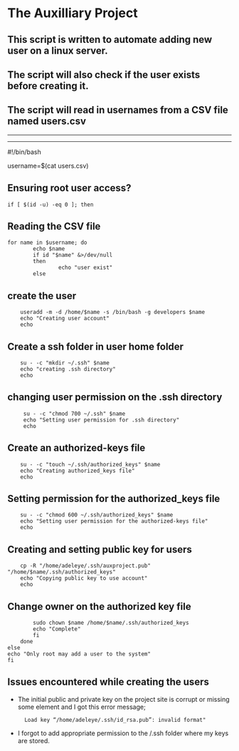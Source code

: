 # The Auxilliary Project

## This script is written to automate adding new user on a linux server.
## The script will also check if the user exists before creating it.
## The script will read in usernames from a CSV file named users.csv
___
___

#!/bin/bash

username=$(cat users.csv)

## Ensuring root user access?
    if [ $(id -u) -eq 0 ]; then

## Reading the CSV file
	for name in $username; do
        	echo $name
        	if id "$name" &>/dev/null
        	then
            		echo "user exist"
        	else
## create the user
        useradd -m -d /home/$name -s /bin/bash -g developers $name
        echo "Creating user account"
        echo

## Create a ssh folder in user home folder
        su - -c "mkdir ~/.ssh" $name
        echo "creating .ssh directory"
        echo

## changing user permission on the .ssh directory
         su - -c "chmod 700 ~/.ssh" $name
         echo "Setting user permission for .ssh directory"
         echo

## Create an authorized-keys file
        su - -c "touch ~/.ssh/authorized_keys" $name
        echo "Creating authorized_keys file"
        echo

## Setting permission for the authorized_keys file
        su - -c "chmod 600 ~/.ssh/authorized_keys" $name
        echo "Setting user permission for the authorized-keys file"
        echo

## Creating and setting public key for users
        cp -R "/home/adeleye/.ssh/auxproject.pub" "/home/$name/.ssh/authorized_keys"
        echo "Copying public key to use account"
        echo

## Change owner on the authorized key file
            sudo chown $name /home/$name/.ssh/authorized_keys
            echo "Complete"
            fi
        done
    else
    echo "Only root may add a user to the system"
    fi



## Issues encountered while creating the users
* The initial public and private key on the project site is corrupt or missing some element and I got this error message;

        Load key “/home/adeleye/.ssh/id_rsa.pub”: invalid format"

* I forgot to add appropriate permission to the /.ssh folder where my keys are stored.
